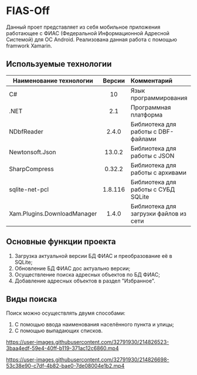 # FIAS-Off
Данный проет представляет из себя мобильное приложения работающее с ФИАС (Федеральной Информационной Адресной Системой) для ОС Android.
Реализована данная работа с помощью framwork Xamarin.

## Используемые технологии
| Наименование технологии | Версии | Комментарий |
| ------------- |:------------------:| :----- |
| C#    | 10 | Язык программирования |
| .NET  | 2.1 | Программная платформа |
| NDbfReader  | 2.4.0 | Библиотека для работы с DBF-файлами |
| Newtonsoft.Json  | 13.0.2 | Библиотека для работы с JSON |
| SharpCompress  | 0.32.2 | Библиотека для работы с архивами |
| sqlite-net-pcl  | 1.8.116 | Библиотека для работы с СУБД SQLite |
| Xam.Plugins.DownloadManager  | 1.4.0 | Библиотека для загрузки файлов из сети |

## Основные функции проекта
1. Загрузка актуальной версии БД ФИАС и преобразование её в SQLite;
2. Обновление БД ФИАС дос актуально версии;
3. Осуществление поиска адресных объектов по БД ФИАС;
4. Добавление адресных объектов в раздел "Избранное".

## Виды поиска
Поиск можно осуществлять двумя способами:
1. С помощью ввода наименования населённого пункта и улицы;
2. С помощью выпадающих списков.

https://user-images.githubusercontent.com/32791930/214826523-3baa4edf-59e4-40ff-b119-371ac12c6860.mp4

https://user-images.githubusercontent.com/32791930/214826698-53c38e90-c7df-4b82-bae0-7de08004e1b2.mp4






